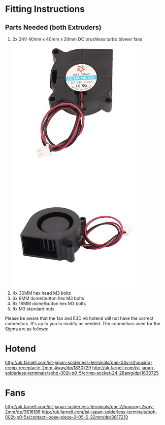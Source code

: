 # Fitting Instructions

## Parts Needed (both Extruders)

1) 2x 24V 40mm x 40mm x 20mm DC brushless turbo blower fans
![Fan](/IMAGES/blower_fan_1.jpg?raw=true)
![Fan](/IMAGES/blower_fan_2.jpg?raw=true)
2) 4x 30MM hex head M3 bolts
3) 6x 6MM dome/button hex M3 bolts
4) 8x 16MM dome/button hex M3 bolts
5) 8x M3 standard nuts

Please be aware that the fan and E3D v6 hotend will not have the correct connectors. It's up to you to modify as needed. The connectors used for the Sigma are as follows:

Hotend
======

http://uk.farnell.com/jst-japan-solderless-terminals/pap-04v-s/housing-crimp-receptacle-2mm-4way/dp/1830729
http://uk.farnell.com/jst-japan-solderless-terminals/sphd-002t-p0-5/crimp-socket-24-28awg/dp/1830725

Fans
====

http://uk.farnell.com/jst-japan-solderless-terminals/phr-2/housing-2way-2mm/dp/3616186
http://uk.farnell.com/jst-japan-solderless-terminals/bph-002t-p0-5s/contact-loose-piece-0-05-0-22mm/dp/3617210



 
